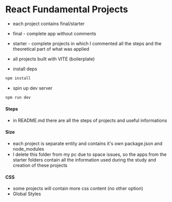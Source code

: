 # React Fundamental Projects

- each project contains final/starter
- final - complete app without comments
- starter - complete projects in which I commented all the steps and the theoretical part of what was applied
- all projects built with VITE (boilerplate)

- install deps

```sh
npm install
```

- spin up dev server

```sh
npm run dev
```

#### Steps

- in README.md there are all the steps of projects and useful informations


#### Size

- each project is separate entity and contains it's own package.json and node_modules
- I delete this folder from my pc due to space issues, so the apps from the starter folders contain all the information used during the study and creation of these projects


#### CSS

- some projects will contain more css content (no other option)
- Global Styles
